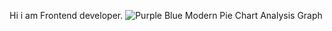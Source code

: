 Hi i am Frontend developer.
![Purple Blue Modern Pie Chart Analysis Graph](https://github.com/user-attachments/assets/b0f58ac6-bc52-49a2-8288-7be7f591eabc)
